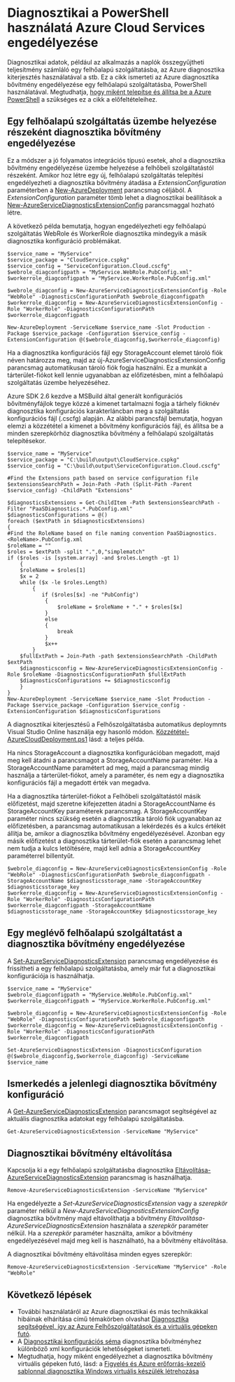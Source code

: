 <properties
    pageTitle="Diagnosztikai a PowerShell használatá Azure Cloud Services engedélyezése |} Microsoft Azure"
    description="Megtudhatja, hogy miként diagnosztika PowerShell használatával cloud Services engedélyezése"
    services="cloud-services"
    documentationCenter=".net"
    authors="Thraka"
    manager="timlt"
    editor=""/>

<tags
    ms.service="cloud-services"
    ms.workload="tbd"
    ms.tgt_pltfrm="na"
    ms.devlang="dotnet"
    ms.topic="article"
    ms.date="09/06/2016"
    ms.author="adegeo"/>


# <a name="enable-diagnostics-in-azure-cloud-services-using-powershell"></a>Diagnosztikai a PowerShell használatá Azure Cloud Services engedélyezése

Diagnosztikai adatok, például az alkalmazás a naplók összegyűjtheti teljesítmény számláló egy felhőalapú szolgáltatásba, az Azure diagnosztika kiterjesztés használatával a stb. Ez a cikk ismerteti az Azure diagnosztika bővítmény engedélyezése egy felhőalapú szolgáltatásba, PowerShell használatával.  Megtudhatja, [hogy miként telepítse és állítsa be a Azure PowerShell](../powershell-install-configure.md) a szükséges ez a cikk a előfeltételeihez.

## <a name="enable-diagnostics-extension-as-part-of-deploying-a-cloud-service"></a>Egy felhőalapú szolgáltatás üzembe helyezése részeként diagnosztika bővítmény engedélyezése

Ez a módszer a jó folyamatos integrációs típusú esetek, ahol a diagnosztika bővítmény engedélyezése üzembe helyezése a felhőbeli szolgáltatástól részeként. Amikor hoz létre egy új, felhőalapú szolgáltatás telepítési engedélyezheti a diagnosztika bővítmény átadása a *ExtensionConfiguration* paraméterben a [New-AzureDeployment](https://msdn.microsoft.com/library/azure/mt589089.aspx) parancsmag céljából. A *ExtensionConfiguration* paraméter tömb lehet a diagnosztikai beállítások a [New-AzureServiceDiagnosticsExtensionConfig](https://msdn.microsoft.com/library/azure/mt589168.aspx) parancsmaggal hozható létre.

A következő példa bemutatja, hogyan engedélyezheti egy felhőalapú szolgáltatás WebRole és WorkerRole diagnosztika mindegyik a másik diagnosztika konfiguráció problémákat.

    $service_name = "MyService"
    $service_package = "CloudService.cspkg"
    $service_config = "ServiceConfiguration.Cloud.cscfg"
    $webrole_diagconfigpath = "MyService.WebRole.PubConfig.xml"
    $workerrole_diagconfigpath = "MyService.WorkerRole.PubConfig.xml"

    $webrole_diagconfig = New-AzureServiceDiagnosticsExtensionConfig -Role "WebRole" -DiagnosticsConfigurationPath $webrole_diagconfigpath
    $workerrole_diagconfig = New-AzureServiceDiagnosticsExtensionConfig -Role "WorkerRole" -DiagnosticsConfigurationPath $workerrole_diagconfigpath

    New-AzureDeployment -ServiceName $service_name -Slot Production -Package $service_package -Configuration $service_config -ExtensionConfiguration @($webrole_diagconfig,$workerrole_diagconfig)

Ha a diagnosztika konfigurációs fájl egy StorageAccount elemet tároló fiók néven határozza meg, majd az új-AzureServiceDiagnosticsExtensionConfig parancsmag automatikusan tároló fiók fogja használni. Ez a munkát a tárterület-fiókot kell lennie ugyanabban az előfizetésben, mint a felhőalapú szolgáltatás üzembe helyezéséhez.

Azure SDK 2.6 kezdve a MSBuild által generált konfigurációs bővítményfájlok tegye közzé a kimenet tartalmazni fogja a tárhely fióknév diagnosztika konfigurációs karakterláncban meg a szolgáltatás konfigurációs fájl (.cscfg) alapján. Az alábbi parancsfájl bemutatja, hogyan elemzi a közzététel a kimenet a bővítmény konfigurációs fájl, és állítsa be a minden szerepkörhöz diagnosztika bővítmény a felhőalapú szolgáltatás telepítésekor.

    $service_name = "MyService"
    $service_package = "C:\build\output\CloudService.cspkg"
    $service_config = "C:\build\output\ServiceConfiguration.Cloud.cscfg"

    #Find the Extensions path based on service configuration file
    $extensionsSearchPath = Join-Path -Path (Split-Path -Parent $service_config) -ChildPath "Extensions"

    $diagnosticsExtensions = Get-ChildItem -Path $extensionsSearchPath -Filter "PaaSDiagnostics.*.PubConfig.xml"
    $diagnosticsConfigurations = @()
    foreach ($extPath in $diagnosticsExtensions)
    {
    #Find the RoleName based on file naming convention PaaSDiagnostics.<RoleName>.PubConfig.xml
    $roleName = ""
    $roles = $extPath -split ".",0,"simplematch"
    if ($roles -is [system.array] -and $roles.Length -gt 1)
        {
        $roleName = $roles[1]
        $x = 2
        while ($x -le $roles.Length)
            {
               if ($roles[$x] -ne "PubConfig")
                {
                    $roleName = $roleName + "." + $roles[$x]
                }
                else
                {
                    break
                }
                $x++
            }
        $fullExtPath = Join-Path -path $extensionsSearchPath -ChildPath $extPath
        $diagnosticsconfig = New-AzureServiceDiagnosticsExtensionConfig -Role $roleName -DiagnosticsConfigurationPath $fullExtPath
        $diagnosticsConfigurations += $diagnosticsconfig
        }
    }
    New-AzureDeployment -ServiceName $service_name -Slot Production -Package $service_package -Configuration $service_config -ExtensionConfiguration $diagnosticsConfigurations

A diagnosztikai kiterjesztésű a Felhőszolgáltatásba automatikus deploymnts Visual Studio Online használja egy hasonló módon. [Közzététel-AzureCloudDeployment.ps1](https://github.com/Microsoft/vso-agent-tasks/blob/master/Tasks/AzureCloudPowerShellDeployment/Publish-AzureCloudDeployment.ps1) lásd: a teljes példa.

Ha nincs StorageAccount a diagnosztika konfigurációban megadott, majd meg kell átadni a parancsmagot a StorageAccountName paraméter. Ha a StorageAccountName paramétert ad meg, majd a parancsmag mindig használja a tárterület-fiókot, amely a paraméter, és nem egy a diagnosztika konfigurációs fájl a megadott érték van megadva.

Ha a diagnosztika tárterület-fiókot a Felhőbeli szolgáltatástól másik előfizetést, majd szeretne kifejezetten átadni a StorageAccountName és StorageAccountKey paraméterek parancsmag. A StorageAccountKey paraméter nincs szükség esetén a diagnosztika tároló fiók ugyanabban az előfizetésben, a parancsmag automatikusan a lekérdezés és a kulcs értékét állítja be, amikor a diagnosztika bővítmény engedélyezésével. Azonban egy másik előfizetést a diagnosztika tárterület-fiók esetén a parancsmag lehet nem tudja a kulcs letöltésére, majd kell adnia a StorageAccountKey paraméterrel billentyűt.

    $webrole_diagconfig = New-AzureServiceDiagnosticsExtensionConfig -Role "WebRole" -DiagnosticsConfigurationPath $webrole_diagconfigpath -StorageAccountName $diagnosticsstorage_name -StorageAccountKey $diagnosticsstorage_key
    $workerrole_diagconfig = New-AzureServiceDiagnosticsExtensionConfig -Role "WorkerRole" -DiagnosticsConfigurationPath $workerrole_diagconfigpath -StorageAccountName $diagnosticsstorage_name -StorageAccountKey $diagnosticsstorage_key


## <a name="enable-diagnostics-extension-on-an-existing-cloud-service"></a>Egy meglévő felhőalapú szolgáltatást a diagnosztika bővítmény engedélyezése

A [Set-AzureServiceDiagnosticsExtension](https://msdn.microsoft.com/library/azure/mt589140.aspx) parancsmag engedélyezése és frissítheti a egy felhőalapú szolgáltatásba, amely már fut a diagnosztikai konfigurációja is használhatja.


    $service_name = "MyService"
    $webrole_diagconfigpath = "MyService.WebRole.PubConfig.xml"
    $workerrole_diagconfigpath = "MyService.WorkerRole.PubConfig.xml"

    $webrole_diagconfig = New-AzureServiceDiagnosticsExtensionConfig -Role "WebRole" -DiagnosticsConfigurationPath $webrole_diagconfigpath
    $workerrole_diagconfig = New-AzureServiceDiagnosticsExtensionConfig -Role "WorkerRole" -DiagnosticsConfigurationPath $workerrole_diagconfigpath

    Set-AzureServiceDiagnosticsExtension -DiagnosticsConfiguration @($webrole_diagconfig,$workerrole_diagconfig) -ServiceName $service_name


## <a name="get-current-diagnostics-extension-configuration"></a>Ismerkedés a jelenlegi diagnosztika bővítmény konfiguráció
A [Get-AzureServiceDiagnosticsExtension](https://msdn.microsoft.com/library/azure/mt589204.aspx) parancsmagot segítségével az aktuális diagnosztika adatokat egy felhőalapú szolgáltatásba.

    Get-AzureServiceDiagnosticsExtension -ServiceName "MyService"

## <a name="remove-diagnostics-extension"></a>Diagnosztikai bővítmény eltávolítása
Kapcsolja ki a egy felhőalapú szolgáltatásba diagnosztika [Eltávolítása-AzureServiceDiagnosticsExtension](https://msdn.microsoft.com/library/azure/mt589183.aspx) parancsmag is használhatja.

    Remove-AzureServiceDiagnosticsExtension -ServiceName "MyService"

Ha engedélyezte a *Set-AzureServiceDiagnosticsExtension* vagy a *szerepkör* paraméter nélkül a *New-AzureServiceDiagnosticsExtensionConfig* diagnosztika bővítmény majd eltávolíthatja a bővítmény *Eltávolítása-AzureServiceDiagnosticsExtension* használata a *szerepkör* paraméter nélkül. Ha a *szerepkör* paraméter használta, amikor a bővítmény engedélyezésével majd meg kell is használható, ha a bővítmény eltávolítása.

A diagnosztikai bővítmény eltávolítása minden egyes szerepkör:

    Remove-AzureServiceDiagnosticsExtension -ServiceName "MyService" -Role "WebRole"


## <a name="next-steps"></a>Következő lépések

- További használatáról az Azure diagnosztikai és más technikákkal hibáinak elhárítása című témakörben olvashat [Diagnosztika segítségével, így az Azure Felhőszolgáltatások és a virtuális gépeken futó](cloud-services-dotnet-diagnostics.md).
- A [Diagnosztikai konfigurációs séma](https://msdn.microsoft.com/library/azure/dn782207.aspx) diagnosztika bővítményhez különböző xml konfigurációk lehetőségeket ismerteti.
- Megtudhatja, hogy miként engedélyezhet a diagnosztika bővítmény virtuális gépeken futó, lásd: a [Figyelés és Azure erőforrás-kezelő sablonnal diagnosztika Windows virtuális készülék létrehozása](../virtual-machines/virtual-machines-windows-extensions-diagnostics-template.md)  

